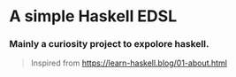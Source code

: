 # A simple Haskell EDSL 

### Mainly a curiosity project to expolore haskell. 

> Inspired from https://learn-haskell.blog/01-about.html
